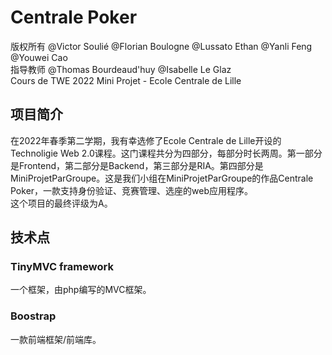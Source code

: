 # Centrale Poker
版权所有 @Victor Soulié @Florian Boulogne @Lussato Ethan @Yanli Feng @Youwei Cao  
指导教师 @Thomas Bourdeaud'huy @Isabelle Le Glaz  
Cours de TWE 2022 Mini Projet - Ecole Centrale de Lille

## 项目简介
在2022年春季第二学期，我有幸选修了Ecole Centrale de Lille开设的Technoligie Web 2.0课程。这门课程共分为四部分，每部分时长两周。第一部分是Frontend，第二部分是Backend，第三部分是RIA。第四部分是MiniProjetParGroupe。这是我们小组在MiniProjetParGroupe的作品Centrale Poker，一款支持身份验证、竞赛管理、选座的web应用程序。  
这个项目的最终评级为A。
## 技术点
### TinyMVC framework
一个框架，由php编写的MVC框架。
### Boostrap
一款前端框架/前端库。
